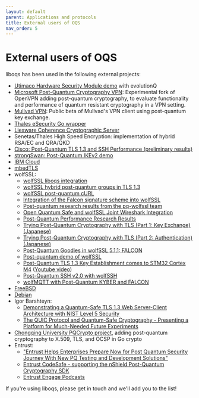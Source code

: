 ```yaml
---
layout: default
parent: Applications and protocols
title: External users of OQS
nav_order: 5
---
```


# External users of OQS

liboqs has been used in the following external projects:

- <a href="https://hsm.utimaco.com/news/utimaco-evolutionq-set-standards-by-taking-post-quantum-crypto-open-source/">Utimaco Hardware Security Module demo</a> with evolutionQ
- <a href="https://github.com/Microsoft/PQCrypto-VPN">Microsoft Post-Quantum Cryptography VPN</a>: Experimental fork of OpenVPN adding post-quantum cryptography, to evaluate functionality and performance of quantum resistant cryptography in a VPN setting.
- <a href="https://www.mullvad.net/en/blog/2017/12/8/introducing-post-quantum-vpn-mullvads-strategy-future-problem/">Mullvad VPN</a>: Public beta of Mullvad's VPN client using post-quantum key exchange.
- <a href="https://github.com/thales-e-security/goliboqs">Thales eSecurity Go wrapper</a>
- <a href="https://github.com/liesware/coherence/">Liesware Coherence Cryptographic Server</a>
- Senetas/Thales High Speed Encryption: implementation of hybrid RSA/EC and QRA/QKD
- <a href="https://blogs.cisco.com/security/tls-ssh-performance-pq-kem-auth">Cisco: Post-Quantum TLS 1.3 and SSH Performance (preliminary results)</a>
- <a href="https://github.com/strongX509/docker/tree/master/pq-strongswan">strongSwan: Post-Quantum IKEv2 demo</a>
- <a href="https://newsroom.ibm.com/2020-11-30-IBM-Cloud-Delivers-Quantum-Safe-Cryptography-and-Hyper-Protect-Crypto-Services-to-Help-Protect-Data-in-the-Hybrid-Era">IBM Cloud</a>
- <a href="https://github.com/hannestschofenig/mbedtls">mbedTLS</a>
- wolfSSL:
  - <a href="https://www.wolfssl.com/wolfssl-liboqs-integration/">wolfSSL liboqs integration</a>
  - <a href="https://www.wolfssl.com/hybrid-post-quantum-groups-tls-1-3/">wolfSSL hybrid post-quantum groups in TLS 1.3</a>
  - <a href="https://www.wolfssl.com/post-quantum-curl/">wolfSSL post-quantum cURL</a>
  - <a href="https://www.wolfssl.com/integration-falcon-signature-scheme-wolfssl/">Integration of the Falcon signature scheme into wolfSSL</a>
  - <a href="https://www.wolfssl.com/post-quantum-research-results-pq-wolfssl-team/">Post-quantum research results from the pq-wolfssl team</a>
  - <a href="https://www.wolfssl.com/open-quantum-safe-wolfssl-joint-wireshark-integration/">Open Quantum Safe and wolfSSL Joint Wireshark Integration</a>
  - <a href="https://www.wolfssl.com/post-quantum-performance-research-results/">Post-Quantum Performance Research Results</a>
  - <a href="https://qiita.com/kj1/items/8531feac2f3a56e6d6d9">Trying Post-Quantum Cryptography with TLS (Part 1: Key Exchange) (Japanese)</a>
  - <a href="https://qiita.com/kj1/items/f311c0eb2baf049b3cc3">Trying Post-Quantum Cryptography with TLS (Part 2: Authentication) (Japanese)</a>
  - <a href="https://www.wolfssl.com/post-quantum-goodies-wolfssl-5-1-1-falcon/">Post-Quantum Goodies in wolfSSL 5.1.1: FALCON</a>
  - <a href="https://www.youtube.com/watch?v=0gveI0_9HYo">Post-quantum demo of wolfSSL</a>
  - <a href="https://www.wolfssl.com/post-quantum-tls-1-3-key-establishment-comes-stm32-cortex-m4/">Post-Quantum TLS 1.3 Key Establishment comes to STM32 Cortex M4</a> (<a href="https://www.youtube.com/watch?v=OK6MKXYiVBY">Youtube video</a>)
  - <a href="https://www.wolfssl.com/post-quantum-ssh-v2-0-wolfssh/">Post-Quantum SSH v2.0 with wolfSSH</a>
  - <a href="https://www.wolfssl.com/wolfmqtt-post-quantum-kyber-falcon/">wolfMQTT with Post-Quantum KYBER and FALCON</a>
- <a href="https://lists.freebsd.org/pipermail/dev-commits-ports-main/2021-September/018107.html">FreeBSD</a>
- <a href="https://tracker.debian.org/pkg/liboqs">Debian</a>
- Igor Barshteyn:
    - <a href="https://www.linkedin.com/pulse/demonstrating-quantum-safe-tls-13-web-server-client-nist-barshteyn/">Demonstrating a Quantum-Safe TLS 1.3 Web Server-Client Architecture with NIST Level 5 Security</a>
    - <a href="https://www.linkedin.com/pulse/quic-protocol-quantum-safe-cryptography-presenting-future-igor/">The QUIC Protocol and Quantum-Safe Cryptography - Presenting a Platform for Much-Needed Future Experiments</a>
- <a href="https://github.com/buyobuyo404/PQCrypto">Chongqing University PQCrypto project</a>, adding post-quantum cryptography to X.509, TLS, and OCSP in Go crypto
- Entrust:
  - <a href="https://www.entrust.com/newsroom/press-releases/2022/entrust-helps-enterprises-prepare-now-for-post-quantum-security-journey">"Entrust Helps Enterprises Prepare Now for Post Quantum Security Journey With New PQ Testing and Development Solutions"</a>
  - <a href="https://www.entrust.com/digital-security/hsm/products/nshield-software/codesafe">Entrust CodeSafe - supporting the nShield Post-Quantum Cryptography SDK</a>
  - <a href="https://www.entrust.com/podcast-channels/entrust-engage">Entrust Engage Podcasts</a>

If you're using liboqs, please get in touch and we'll add you to the list!
